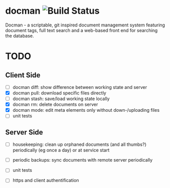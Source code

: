 # docman ![Build Status](https://github.com/jarvick257/docman/actions/workflows/client.yml/badge.svg?branch=develop)
Docman - a scriptable, git inspired document management system featuring document tags, full text search and a web-based front end for searching the database.

# TODO
## Client Side
- [ ] docman diff: show difference between working state and server
- [X] docman pull: download specific files directly
- [ ] docman stash: save/load working state locally
- [X] docman rm: delete documents on server
- [X] docman mode: edit meta elements only without down-/uploading files
- [ ] unit tests

## Server Side
- [ ] housekeeping: clean up orphaned documents (and all thumbs?) periodically (eg once a day) or at service start
- [ ] periodic backups: sync documents with remote server periodically
- [ ] unit tests
- [ ] https and client authentification

